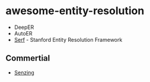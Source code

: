 # awesome-entity-resolution

- DeepER
- AutoER
- [Serf](https://github.com/trevorprater/serf) - Stanford Entity Resolution Framework

## Commertial
- [Senzing](https://senzing.com)
